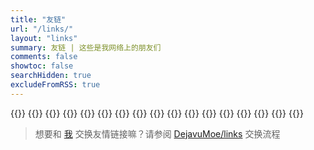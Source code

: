 ```yaml
---
title: "友链"
url: "/links/"
layout: "links"
summary: 友链 | 这些是我网络上的朋友们
comments: false
showtoc: false
searchHidden: true
excludeFromRSS: true
---
```


{{<friend name="程源の小站" url="https://blog.cycxtit.top/" logo="scr/blog.cycxtit.top.webp" word="一个有点破的网站" >}}
{{<friend name="LOGI" url="https://logi.im/" logo="src/logi.im.webp" word="会点代码的强迫症" >}}
{{<friend name="CXPLAY World " url="https://blog.bugimg.com/" logo="src/blog.bugimg.com.webp" word="Share With You. " >}}
{{<friend name="ideaclover" url="https://idealclover.top/" logo="src/idealclover.top.webp" word="Stay simple, stay naive." >}}
{{<friend name="萌博" url="https://moe.blog/" logo="src/moe.blog.webp" word="萌萌的博客，欢迎来访" >}}
{{<friend name="秦枫鸢梦" url="https://blog.zwying.com/" logo="src/blog.zwying.com.webp" word="花有重开日，人无再少年" >}}
{{<friend name="Bhao's Blog" url="https://dwd.moe/" logo="src/dwd.moe.webp" word="世间无田螺，世间多田螺" >}}
{{<friend name="未央花" url="https://www.pslanys.com/" logo="src/pslanys.com.webp" word="作为一个心灵寄托的地方吧" >}}
{{<friend name="Lao's Blog" url="https://laoooo.cn/" logo="src/laoooo.cn.webp" word="练习 Bug 时长两年半的程序员" >}}
{{<friend name="Zikin" url="https://zikin.org/" logo="src/zikin.org.webp" word="青春大概如你所说" >}}
{{<friend name="沉心小站" url="https://www.ckajx.com/" logo="src/www.ckajx.com.webp" word="一个记录生活与技术的个人博客" >}}
{{<friend name="程序萌部落" url="https://www.cxmoe.com/" logo="src/www.cxmoe.com.webp" word="保持怀疑，独立思考" >}}
{{<friend name="P3TERX ZONE" url="https://p3terx.com/" logo="src/p3terx.com.webp" word="一个萌新的博客" >}}
{{<friend name="孤岛" url="https://gao4.top/" logo="src/gao4.top.webp" word="迷失的孤岛" >}}
{{<friend name="小简博客" url="https://ideaopen.cn" logo="src/ideaopen.cn.webp" word="楼外的蒹葭,傍晚的月亮,还有那鸡鸣寺的樱花" >}}
{{<friend name="Rui's Blog" url="https://blog.rui.plus/" logo="src/blog.rui.plus.webp" word="有好玩的带上我xD" >}}
{{<friend name="Dejavu's Blog" url="https://www.dejavu.moe/" logo="src/www.dejavu.moe.webp" word="与君初相见，犹如故人归" >}}

> 想要和 [我](https://www.dejavu.moe/) 交换友情链接嘛？请参阅 [DejavuMoe/links](https://github.com/DejavuMoe/links#readme) 交换流程
